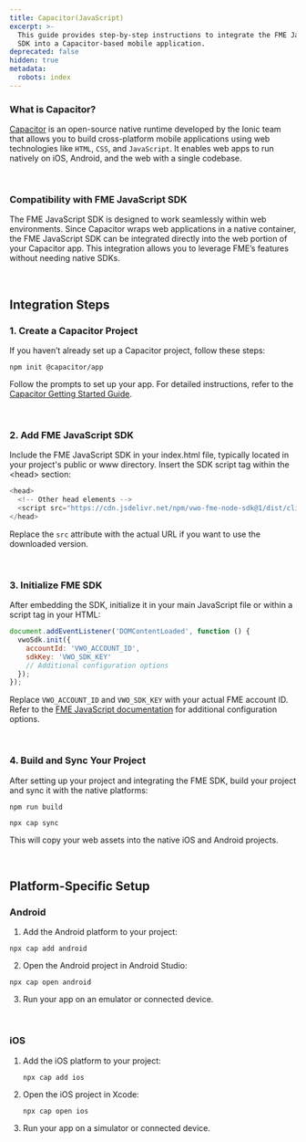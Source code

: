 ```yaml
---
title: Capacitor(JavaScript)
excerpt: >-
  This guide provides step-by-step instructions to integrate the FME JavaScript
  SDK into a Capacitor-based mobile application.
deprecated: false
hidden: true
metadata:
  robots: index
---
```

### What is Capacitor?

[Capacitor](https://capacitorjs.com/) is an open-source native runtime developed by the Ionic team that allows you to build cross-platform mobile applications using web technologies like `HTML`, `CSS`, and `JavaScript`. It enables web apps to run natively on iOS, Android, and the web with a single codebase.

<br />

### Compatibility with FME JavaScript SDK

The FME JavaScript SDK is designed to work seamlessly within web environments. Since Capacitor wraps web applications in a native container, the FME JavaScript SDK can be integrated directly into the web portion of your Capacitor app. This integration allows you to leverage FME’s features without needing native SDKs.

<br />

## Integration Steps

### 1. Create a Capacitor Project

If you haven’t already set up a Capacitor project, follow these steps:

```shell
npm init @capacitor/app
```

Follow the prompts to set up your app. For detailed instructions, refer to the [Capacitor Getting Started Guide](https://capacitorjs.com/docs/getting-started).

<br />

### 2. Add FME JavaScript SDK

Include the FME JavaScript SDK in your index.html file, typically located in your project's public or www directory. Insert the SDK script tag within the \<head> section:

```javascript
<head>
  <!-- Other head elements -->
  <script src="https://cdn.jsdelivr.net/npm/vwo-fme-node-sdk@1/dist/client/vwo-fme-javascript-sdk.min.js"></script>
</head>
```

Replace the `src` attribute with the actual URL if you want to use the downloaded version.

<br />

### 3. Initialize FME SDK

After embedding the SDK, initialize it in your main JavaScript file or within a script tag in your HTML:

```javascript
document.addEventListener('DOMContentLoaded', function () {
  vwoSdk.init({
    accountId: 'VWO_ACCOUNT_ID',
    sdkKey: 'VWO_SDK_KEY'
    // Additional configuration options
  });
});

```

Replace `VWO_ACCOUNT_ID` and `VWO_SDK_KEY` with your actual FME account ID. Refer to the [FME JavaScript documentation](https://developers.vwo.com/v2/docs/fme-javascript) for additional configuration options.

<br />

### 4. Build and Sync Your Project

After setting up your project and integrating the FME SDK, build your project and sync it with the native platforms:

```shell
npm run build

npx cap sync
```

This will copy your web assets into the native iOS and Android projects.

<br />

## Platform-Specific Setup

### Android

1. Add the Android platform to your project:

```shell
npx cap add android
```

2. Open the Android project in Android Studio:

```shell
npx cap open android
```

3. Run your app on an emulator or connected device.

<br />

### iOS

1. Add the iOS platform to your project:
   ```shell
   npx cap add ios
   ```
2. Open the iOS project in Xcode:
   ```shell
   npx cap open ios
   ```
3. Run your app on a simulator or connected device.